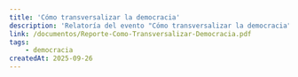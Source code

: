 ```yaml
---
title: 'Cómo transversalizar la democracia'
description: 'Relatoría del evento "Cómo transversalizar la democracia" (Madrid, 17 de julio de 2025). En el encuentro se detectaron oportunidades, retos e ideas para avanzar en la agenda democrática desde diferentes perspectivas y luchas.'
link: /documentos/Reporte-Como-Transversalizar-Democracia.pdf
tags:
    - democracia
createdAt: 2025-09-26
---
```

